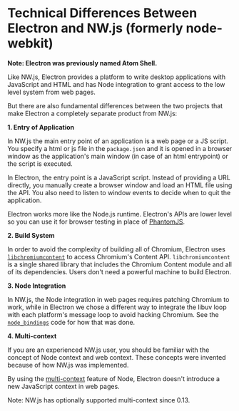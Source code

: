 # Technical Differences Between Electron and NW.js (formerly node-webkit)

**Note: Electron was previously named Atom Shell.**

Like NW.js, Electron provides a platform to write desktop applications with
JavaScript and HTML and has Node integration to grant access to the low level
system from web pages.

But there are also fundamental differences between the two projects that make
Electron a completely separate product from NW.js:

**1. Entry of Application**

In NW.js the main entry point of an application is a web page or a JS script.
You specify a html or js file in the `package.json` and it is opened in a
browser window as the application's main window (in case of an html entrypoint)
or the script is executed.

In Electron, the entry point is a JavaScript script. Instead of providing a URL
directly, you manually create a browser window and load an HTML file using the
API. You also need to listen to window events to decide when to quit the
application.

Electron works more like the Node.js runtime. Electron's APIs are lower level so
you can use it for browser testing in place of
[PhantomJS](http://phantomjs.org/).

**2. Build System**

In order to avoid the complexity of building all of Chromium, Electron uses
[`libchromiumcontent`](https://github.com/electron/libchromiumcontent) to access
Chromium's Content API. `libchromiumcontent` is a single shared library that
includes the Chromium Content module and all of its dependencies. Users don't
need a powerful machine to build Electron.

**3. Node Integration**

In NW.js, the Node integration in web pages requires patching Chromium to work,
while in Electron we chose a different way to integrate the libuv loop with each
platform's message loop to avoid hacking Chromium. See the
[`node_bindings`][node-bindings] code for how that was done.

**4. Multi-context**

If you are an experienced NW.js user, you should be familiar with the concept of
Node context and web context. These concepts were invented because of how NW.js
was implemented.

By using the
[multi-context](https://github.com/nodejs/node-v0.x-archive/commit/756b622)
feature of Node, Electron doesn't introduce a new JavaScript context in web
pages.

Note: NW.js has optionally supported multi-context since 0.13.

[node-bindings]: https://github.com/electron/electron/tree/master/atom/common
